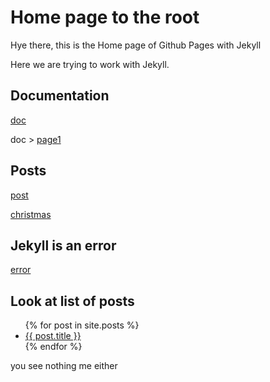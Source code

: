 # Home page to the root

Hye there, this is the Home page of Github Pages with Jekyll

Here we are trying to work with Jekyll.

## Documentation

[doc](./doc)

doc > [page1](./doc/page1)

## Posts

[post](./_post)

[christmas](./_post/2022-12-09-noel.md)

## Jekyll is an error

[error](./error)

## Look at list of posts

<ul>
  {% for post in site.posts %}
    <li>
      <a href="{{ post.url }}">{{ post.title }}</a>
    </li>
  {% endfor %}
</ul>

you see nothing me either
